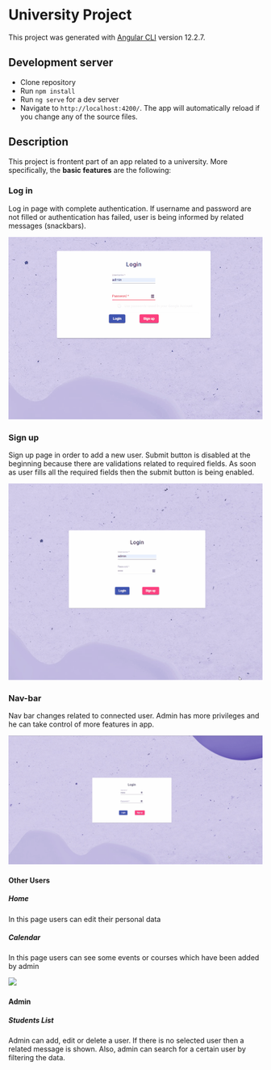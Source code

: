 # University Project

This project was generated with [Angular CLI](https://github.com/angular/angular-cli) version 12.2.7.


## Development server

- Clone repository 
- Run `npm install` 
- Run `ng serve` for a dev server
- Navigate to `http://localhost:4200/`. The app will automatically reload if you change any of the source files.

## Description

This project is frontent part of an app related to a university. 
More specifically, the **basic features** are the following:

### Log in 
Log in page with complete authentication. If username and password are not filled or authentication has failed, user is being informed by related messages (snackbars).

![](login.gif) 

### Sign up
Sign up page in order to add a new user. Submit button is disabled at the beginning because there are validations related to required fields. As soon as user fills all the required fields then the submit button is being enabled.

![](signup.gif)

### Nav-bar
Nav bar changes related to connected user. Admin has more privileges and he can take control of more features in app.

![](navbar.gif) 

#### Other Users
##### Home 
In this page users can edit their personal data 

##### Calendar 
In this page users can see some events or courses which have been added by admin 

![](calendar.gif) 

#### Admin
##### Students List
Admin can add, edit or delete a user. If there is no selected user then a related message is shown. Also, admin can search for a certain user by filtering the data.
    
